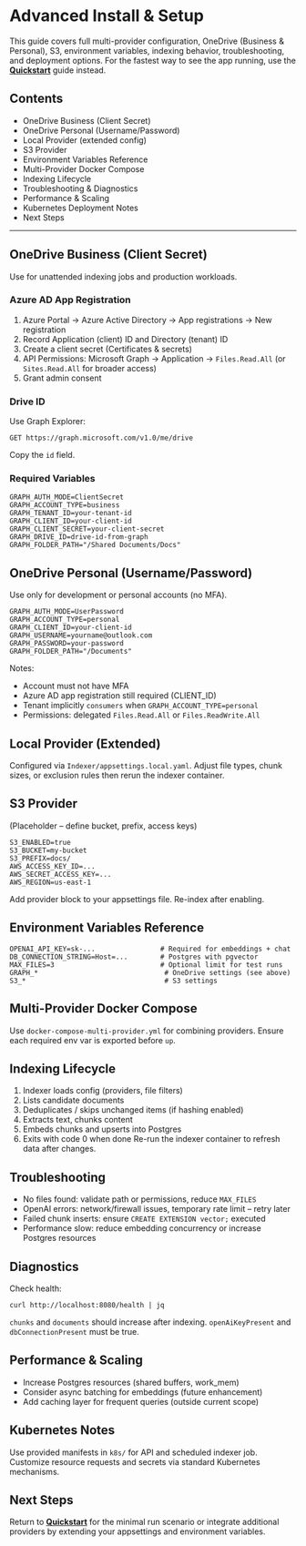 # Advanced Install & Setup

This guide covers full multi-provider configuration, OneDrive (Business & Personal), S3, environment variables, indexing behavior, troubleshooting, and deployment options. For the fastest way to see the app running, use the **[Quickstart](quickstart.md)** guide instead.

## Contents
- OneDrive Business (Client Secret)
- OneDrive Personal (Username/Password)
- Local Provider (extended config)
- S3 Provider
- Environment Variables Reference
- Multi-Provider Docker Compose
- Indexing Lifecycle
- Troubleshooting & Diagnostics
- Performance & Scaling
- Kubernetes Deployment Notes
- Next Steps

---
## OneDrive Business (Client Secret)
Use for unattended indexing jobs and production workloads.

### Azure AD App Registration
1. Azure Portal → Azure Active Directory → App registrations → New registration
2. Record Application (client) ID and Directory (tenant) ID
3. Create a client secret (Certificates & secrets)
4. API Permissions: Microsoft Graph → Application → `Files.Read.All` (or `Sites.Read.All` for broader access)
5. Grant admin consent

### Drive ID
Use Graph Explorer:
```
GET https://graph.microsoft.com/v1.0/me/drive
```
Copy the `id` field.

### Required Variables
```
GRAPH_AUTH_MODE=ClientSecret
GRAPH_ACCOUNT_TYPE=business
GRAPH_TENANT_ID=your-tenant-id
GRAPH_CLIENT_ID=your-client-id
GRAPH_CLIENT_SECRET=your-client-secret
GRAPH_DRIVE_ID=drive-id-from-graph
GRAPH_FOLDER_PATH="/Shared Documents/Docs"
```

## OneDrive Personal (Username/Password)
Use only for development or personal accounts (no MFA).

```
GRAPH_AUTH_MODE=UserPassword
GRAPH_ACCOUNT_TYPE=personal
GRAPH_CLIENT_ID=your-client-id
GRAPH_USERNAME=yourname@outlook.com
GRAPH_PASSWORD=your-password
GRAPH_FOLDER_PATH="/Documents"
```
Notes:
- Account must not have MFA
- Azure AD app registration still required (CLIENT_ID)
- Tenant implicitly `consumers` when `GRAPH_ACCOUNT_TYPE=personal`
- Permissions: delegated `Files.Read.All` or `Files.ReadWrite.All`

## Local Provider (Extended)
Configured via `Indexer/appsettings.local.yaml`. Adjust file types, chunk sizes, or exclusion rules then rerun the indexer container.

## S3 Provider
(Placeholder – define bucket, prefix, access keys)
```
S3_ENABLED=true
S3_BUCKET=my-bucket
S3_PREFIX=docs/
AWS_ACCESS_KEY_ID=...
AWS_SECRET_ACCESS_KEY=...
AWS_REGION=us-east-1
```
Add provider block to your appsettings file. Re-index after enabling.

## Environment Variables Reference
```
OPENAI_API_KEY=sk-...                # Required for embeddings + chat
DB_CONNECTION_STRING=Host=...        # Postgres with pgvector
MAX_FILES=3                          # Optional limit for test runs
GRAPH_*                               # OneDrive settings (see above)
S3_*                                  # S3 settings
```

## Multi-Provider Docker Compose
Use `docker-compose-multi-provider.yml` for combining providers. Ensure each required env var is exported before `up`.

## Indexing Lifecycle
1. Indexer loads config (providers, file filters)
2. Lists candidate documents
3. Deduplicates / skips unchanged items (if hashing enabled)
4. Extracts text, chunks content
5. Embeds chunks and upserts into Postgres
6. Exits with code 0 when done
Re-run the indexer container to refresh data after changes.

## Troubleshooting
- No files found: validate path or permissions, reduce `MAX_FILES`
- OpenAI errors: network/firewall issues, temporary rate limit – retry later
- Failed chunk inserts: ensure `CREATE EXTENSION vector;` executed
- Performance slow: reduce embedding concurrency or increase Postgres resources

## Diagnostics
Check health:
```
curl http://localhost:8080/health | jq
```
`chunks` and `documents` should increase after indexing. `openAiKeyPresent` and `dbConnectionPresent` must be true.

## Performance & Scaling
- Increase Postgres resources (shared buffers, work_mem)
- Consider async batching for embeddings (future enhancement)
- Add caching layer for frequent queries (outside current scope)

## Kubernetes Notes
Use provided manifests in `k8s/` for API and scheduled indexer job. Customize resource requests and secrets via standard Kubernetes mechanisms.

## Next Steps
Return to **[Quickstart](quickstart.md)** for the minimal run scenario or integrate additional providers by extending your appsettings and environment variables.
